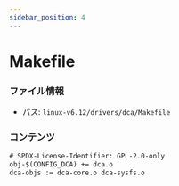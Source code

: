 ```yaml
---
sidebar_position: 4
---
```

# Makefile

### ファイル情報

- パス: `linux-v6.12/drivers/dca/Makefile`

### コンテンツ

```txt
# SPDX-License-Identifier: GPL-2.0-only
obj-$(CONFIG_DCA) += dca.o
dca-objs := dca-core.o dca-sysfs.o

```
